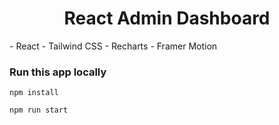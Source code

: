 <h1 align="center">React Admin Dashboard</h1>
-   React
-   Tailwind CSS
-   Recharts
-   Framer Motion

### Run this app locally

```shell
npm install
```

```shell
npm run start
```
